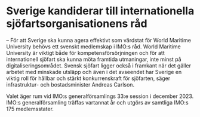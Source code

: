 # Sverige kandiderar till internationella sjöfartsorganisationens råd

– För att Sverige ska kunna agera effektivt som värdstat för World Maritime University behövs ett svenskt medlemskap i IMO:s råd. World Maritime University är viktigt både för kompetensförsörjningen och för att internationell sjöfart ska kunna möta framtida utmaningar, inte minst på digitaliseringsområdet. Svensk sjöfart ligger också i framkant när det gäller arbetet med minskade utsläpp och även i det avseendet har Sverige en viktig roll för hållbar och stärkt konkurrenskraft för sjöfarten, säger infrastruktur\- och bostadsminister Andreas Carlson.

Valet äger rum vid IMO:s generalförsamlings 33:e session i december 2023\. IMO:s generalförsamling träffas vartannat år och utgörs av samtliga IMO:s 175 medlemsstater.
